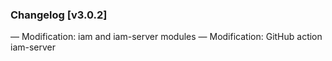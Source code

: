 ### Changelog [v3.0.2]
— Modification: iam and iam-server modules
— Modification: GitHub action iam-server
